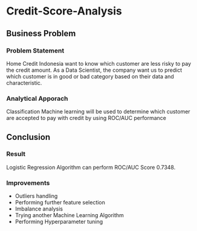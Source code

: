 # Credit-Score-Analysis
## Business Problem
### Problem Statement
Home Credit Indonesia want to know which customer are less risky to pay the credit amount. As a Data Scientist, the company want us to predict which customer is in good or bad category based on their data and characteristic.
### Analytical Apporach
Classification Machine learning will be used to determine which customer are accepted to pay with credit by using ROC/AUC performance
## Conclusion
### Result
Logistic Regression Algorithm can perform ROC/AUC Score 0.7348.
### Improvements
- Outliers handling
- Performing further feature selection
- Imbalance analysis
- Trying another Machine Learning Algorithm
- Performing Hyperparameter tuning
